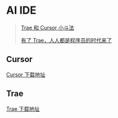 # AI IDE

> [Trae 和 Cursor 小斗法](https://juejin.cn/post/7475960553028009999)
>
> [有了 Trae，人人都是程序员的时代来了](https://juejin.cn/post/7463397212120973375)

## Cursor

[Cursor 下载地址](https://www.cursor.com/cn)

## Trae

[Trae 下载地址](https://www.trae.ai/)

